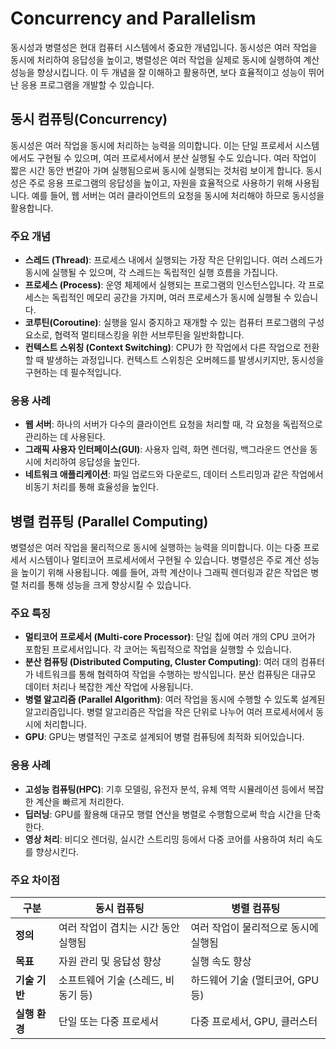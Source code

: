 # Concurrency and Parallelism

동시성과 병렬성은 현대 컴퓨터 시스템에서 중요한 개념입니다. 동시성은 여러 작업을 동시에 처리하여 응답성을 높이고, 병렬성은 여러 작업을 실제로 동시에 실행하여 계산 성능을 향상시킵니다. 이 두 개념을 잘 이해하고 활용하면, 보다 효율적이고 성능이 뛰어난 응용 프로그램을 개발할 수 있습니다.


## 동시 컴퓨팅(Concurrency)

동시성은 여러 작업을 동시에 처리하는 능력을 의미합니다. 이는 단일 프로세서 시스템에서도 구현될 수 있으며, 여러 프로세서에서 분산 실행될 수도 있습니다. 여러 작업이 짧은 시간 동안 번갈아 가며 실행됨으로써 동시에 실행되는 것처럼 보이게 합니다. 동시성은 주로 응용 프로그램의 응답성을 높이고, 자원을 효율적으로 사용하기 위해 사용됩니다. 예를 들어, 웹 서버는 여러 클라이언트의 요청을 동시에 처리해야 하므로 동시성을 활용합니다.


### 주요 개념

- **스레드 (Thread)**: 프로세스 내에서 실행되는 가장 작은 단위입니다. 여러 스레드가 동시에 실행될 수 있으며, 각 스레드는 독립적인 실행 흐름을 가집니다.
- **프로세스 (Process)**: 운영 체제에서 실행되는 프로그램의 인스턴스입니다. 각 프로세스는 독립적인 메모리 공간을 가지며, 여러 프로세스가 동시에 실행될 수 있습니다.
- **코루틴(Coroutine)**: 실행을 일시 중지하고 재개할 수 있는 컴퓨터 프로그램의 구성 요소로, 협력적 멀티태스킹을 위한 서브루틴을 일반화합니다.
- **컨텍스트 스위칭 (Context Switching)**: CPU가 한 작업에서 다른 작업으로 전환할 때 발생하는 과정입니다. 컨텍스트 스위칭은 오버헤드를 발생시키지만, 동시성을 구현하는 데 필수적입니다.


### 응용 사례

- **웹 서버**: 하나의 서버가 다수의 클라이언트 요청을 처리할 때, 각 요청을 독립적으로 관리하는 데 사용된다.
- **그래픽 사용자 인터페이스(GUI)**: 사용자 입력, 화면 렌더링, 백그라운드 연산을 동시에 처리하여 응답성을 높인다.
- **네트워크 애플리케이션**: 파일 업로드와 다운로드, 데이터 스트리밍과 같은 작업에서 비동기 처리를 통해 효율성을 높인다.


## 병렬 컴퓨팅 (Parallel Computing)

병렬성은 여러 작업을 물리적으로 동시에 실행하는 능력을 의미합니다. 이는 다중 프로세서 시스템이나 멀티코어 프로세서에서 구현될 수 있습니다. 병렬성은 주로 계산 성능을 높이기 위해 사용됩니다. 예를 들어, 과학 계산이나 그래픽 렌더링과 같은 작업은 병렬 처리를 통해 성능을 크게 향상시킬 수 있습니다.


### 주요 특징

- **멀티코어 프로세서 (Multi-core Processor)**: 단일 칩에 여러 개의 CPU 코어가 포함된 프로세서입니다. 각 코어는 독립적으로 작업을 실행할 수 있습니다.
- **분산 컴퓨팅 (Distributed Computing, Cluster Computing)**: 여러 대의 컴퓨터가 네트워크를 통해 협력하여 작업을 수행하는 방식입니다. 분산 컴퓨팅은 대규모 데이터 처리나 복잡한 계산 작업에 사용됩니다.
- **병렬 알고리즘 (Parallel Algorithm)**: 여러 작업을 동시에 수행할 수 있도록 설계된 알고리즘입니다. 병렬 알고리즘은 작업을 작은 단위로 나누어 여러 프로세서에서 동시에 처리합니다.
- **GPU**: GPU는 병렬적인 구조로 설계되어 병렬 컴퓨팅에 최적화 되어있습니다.


### 응용 사례

- **고성능 컴퓨팅(HPC)**: 기후 모델링, 유전자 분석, 유체 역학 시뮬레이션 등에서 복잡한 계산을 빠르게 처리한다.
- **딥러닝**: GPU를 활용해 대규모 행렬 연산을 병렬로 수행함으로써 학습 시간을 단축한다.
- **영상 처리**: 비디오 렌더링, 실시간 스트리밍 등에서 다중 코어를 사용하여 처리 속도를 향상시킨다.


### 주요 차이점

| 구분          | 동시 컴퓨팅                         | 병렬 컴퓨팅                          |
| ------------- | ----------------------------------- | ------------------------------------ |
| **정의**      | 여러 작업이 겹치는 시간 동안 실행됨 | 여러 작업이 물리적으로 동시에 실행됨 |
| **목표**      | 자원 관리 및 응답성 향상            | 실행 속도 향상                       |
| **기술 기반** | 소프트웨어 기술 (스레드, 비동기 등) | 하드웨어 기술 (멀티코어, GPU 등)     |
| **실행 환경** | 단일 또는 다중 프로세서             | 다중 프로세서, GPU, 클러스터         |
